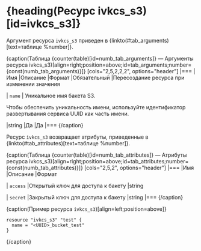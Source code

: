 # {heading(Ресурс ivkcs_s3)[id=ivkcs_s3]}

Аргумент ресурса `ivkcs_s3` приведен в {linkto(#tab_arguments)[text=таблице %number]}.

{caption(Таблица {counter(table)[id=numb_tab_arguments]} — Аргументы ресурса ivkcs_s3)[align=right;position=above;id=tab_arguments;number={const(numb_tab_arguments)}]}
[cols="2,5,2,2,2", options="header"]
|===
|Имя
|Описание
|Формат
|Обязательный
|Пересоздание ресурса при изменении значения

|
`name`
|
Уникальное имя бакета S3.

<info>

Чтобы обеспечить уникальность имени, используйте идентификатор развертывания сервиса UUID как часть имени.

</info>
|string
|Да
|Да
|===
{/caption}

Ресурс `ivkcs_s3` возвращает атрибуты, приведенные в {linkto(#tab_attributes)[text=таблице %number]}.

{caption(Таблица {counter(table)[id=numb_tab_attributes]} — Атрибуты ресурса ivkcs_s3)[align=right;position=above;id=tab_attributes;number={const(numb_tab_attributes)}]}
[cols="2,5,2", options="header"]
|===
|Имя
|Описание
|Формат

|
`access`
|Открытый ключ для доступа к бакету
|string

|
`secret`
|Закрытый ключ для доступа к бакету
|string
|===
{/caption}

{caption(Пример ресурса `ivkcs_s3`)[align=left;position=above]}
```hcl
resource "ivkcs_s3" "test" {
  name = "<UUID>_bucket_test"
}
```
{/caption}
